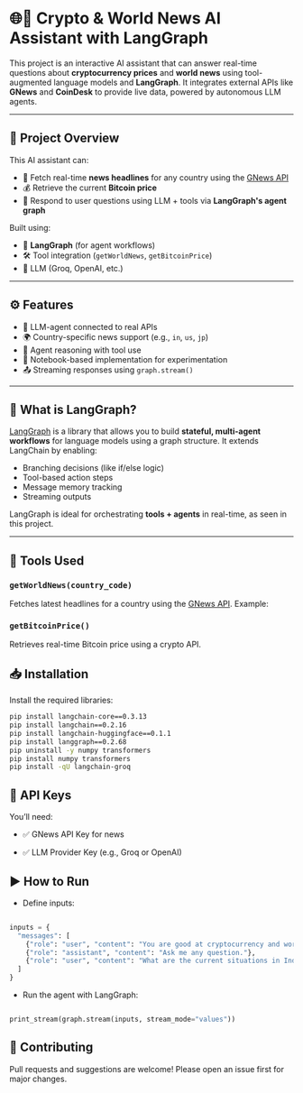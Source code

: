 # 🌐🧠 **Crypto & World News AI Assistant with LangGraph**

This project is an interactive AI assistant that can answer real-time questions about **cryptocurrency prices** and **world news** using tool-augmented language models and **LangGraph**. It integrates external APIs like **GNews** and **CoinDesk** to provide live data, powered by autonomous LLM agents.

---

## 📌 **Project Overview**

This AI assistant can:
- 📰 Fetch real-time **news headlines** for any country using the [GNews API](https://gnews.io/)
- 💰 Retrieve the current **Bitcoin price**
- 🤖 Respond to user questions using LLM + tools via **LangGraph's agent graph**

Built using:
- 🔁 **LangGraph** (for agent workflows)
- 🛠️ Tool integration (`getWorldNews`, `getBitcoinPrice`)
- 🧠 LLM (Groq, OpenAI, etc.)

---

## ⚙️ **Features**

- 🔗 LLM-agent connected to real APIs  
- 🌍 Country-specific news support (e.g., `in`, `us`, `jp`)  
- 🔁 Agent reasoning with tool use  
- 🧪 Notebook-based implementation for experimentation  
- 📤 Streaming responses using `graph.stream()`

---

## 🧠 **What is LangGraph?**

[LangGraph](https://github.com/langchain-ai/langgraph) is a library that allows you to build **stateful, multi-agent workflows** for language models using a graph structure. It extends LangChain by enabling:
- Branching decisions (like if/else logic)
- Tool-based action steps
- Message memory tracking
- Streaming outputs

LangGraph is ideal for orchestrating **tools + agents** in real-time, as seen in this project.

---

## 🔧 T**ools Used**

### `getWorldNews(country_code)`
Fetches latest headlines for a country using the [GNews API](https://gnews.io/). Example:

### `getBitcoinPrice()`
Retrieves real-time Bitcoin price using a crypto API.

## 📥 **Installation**

Install the required libraries:

```bash
pip install langchain-core==0.3.13
pip install langchain==0.2.16
pip install langchain-huggingface==0.1.1
pip install langgraph==0.2.68
pip uninstall -y numpy transformers
pip install numpy transformers
pip install -qU langchain-groq
```
## 🔑 **API Keys**

You’ll need:

* ✅ GNews API Key for news

* ✅ LLM Provider Key (e.g., Groq or OpenAI)

## ▶️ **How to Run**

* Define inputs:
```python

inputs = {
  "messages": [
    {"role": "user", "content": "You are good at cryptocurrency and world news"},
    {"role": "assistant", "content": "Ask me any question."},
    {"role": "user", "content": "What are the current situations in India?"}
  ]
}
```
* Run the agent with LangGraph:

```python

print_stream(graph.stream(inputs, stream_mode="values"))
```

## 🤝 **Contributing**

Pull requests and suggestions are welcome! Please open an issue first for major changes.
